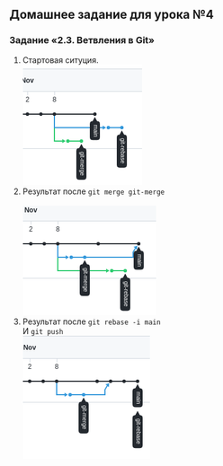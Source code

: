 
## Домашнее задание для урока №4

### Задание «2.3. Ветвления в Git»
1) Стартовая ситуция.
<br>![rebasePic1!](images/rebasePic1.png)<br>
2) Результат после ```git merge git-merge```<br>
<br>![rebasePic1!](images/rebasePic2.png)
3) Результат после ```git rebase -i main```<br>
И ```git push```
<br>![rebasePic1!](images/rebasePic3.png)<br>

